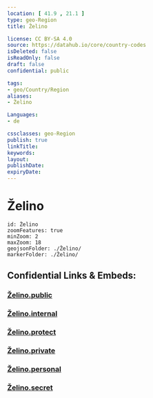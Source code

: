 ```yaml
---
location: [ 41.9 , 21.1 ] 
type: geo-Region
title: Želino

license: CC BY-SA 4.0
source: https://datahub.io/core/country-codes
isDeleted: false
isReadOnly: false
draft: false
confidential: public

tags:
- geo/Country/Region
aliases:
- Želino

Languages:
- de

cssclasses: geo-Region
publish: true
linkTitle: 
keywords: 
layout: 
publishDate: 
expiryDate: 
---
```


# Želino

```leaflet
id: Želino
zoomFeatures: true 
minZoom: 2 
maxZoom: 18
geojsonFolder: ./Želino/
markerFolder: ./Želino/
```


## Confidential Links & Embeds: 

### [Želino.public](/_public/\Earth\Continent\Europe\Europe~South\Macedonia~North\Municipalities~MacedoniaŽelino.public.md) 

### [Želino.internal](/_internal/\Earth\Continent\Europe\Europe~South\Macedonia~North\Municipalities~MacedoniaŽelino.internal.md) 

### [Želino.protect](/_protect/\Earth\Continent\Europe\Europe~South\Macedonia~North\Municipalities~MacedoniaŽelino.protect.md) 

### [Želino.private](/_private/\Earth\Continent\Europe\Europe~South\Macedonia~North\Municipalities~MacedoniaŽelino.private.md) 

### [Želino.personal](/_personal/\Earth\Continent\Europe\Europe~South\Macedonia~North\Municipalities~MacedoniaŽelino.personal.md) 

### [Želino.secret](/_secret/\Earth\Continent\Europe\Europe~South\Macedonia~North\Municipalities~MacedoniaŽelino.secret.md)

